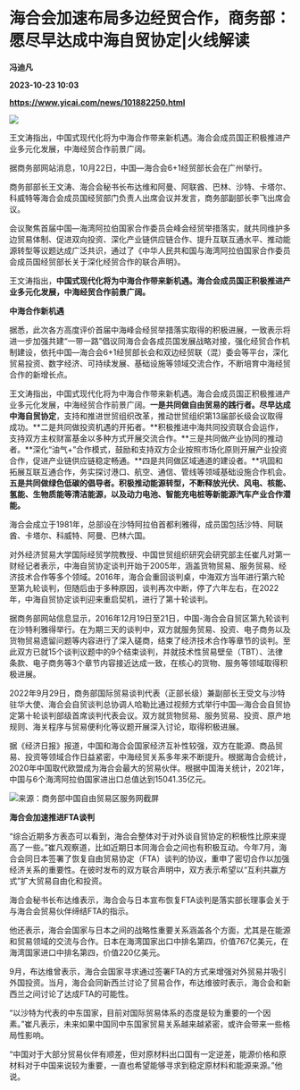 # 海合会加速布局多边经贸合作，商务部：愿尽早达成中海自贸协定|火线解读
**冯迪凡**

**2023-10-23 10:03**

**https://www.yicai.com/news/101882250.html**

![](https://imgcdn.yicai.com/uppics/slides/2023/10/e203c6bff2d2cc9bb39d9aeef4326905.jpg)

王文涛指出，中国式现代化将为中海合作带来新机遇。海合会成员国正积极推进产业多元化发展，中海经贸合作前景广阔。

据商务部网站消息，10月22日，中国—海合会6+1经贸部长会在广州举行。

商务部部长王文涛、海合会秘书长布达维和阿曼、阿联酋、巴林、沙特、卡塔尔、科威特等海合会成员国经贸部门负责人出席会议并发言，商务部副部长李飞出席会议。

会议聚焦首届中国—海湾阿拉伯国家合作委员会峰会经贸举措落实，就共同维护多边贸易体制、促进双向投资、深化产业链供应链合作、提升互联互通水平、推动能源转型等议题达成广泛共识，通过了《中华人民共和国与海湾阿拉伯国家合作委员会成员国经贸部长关于深化经贸合作的联合声明》。

王文涛指出，**中国式现代化将为中海合作带来新机遇。海合会成员国正积极推进产业多元化发展，中海经贸合作前景广阔。**

**中海合作新机遇**

据悉，此次各方高度评价首届中海峰会经贸举措落实取得的积极进展，一致表示将进一步加强共建“一带一路”倡议同海合会各成员国发展战略对接，强化经贸合作机制建设，依托中国—海合会6+1经贸部长会和双边经贸联（混）委会等平台，深化贸易投资、数字经济、可持续发展、基础设施等领域交流合作，不断培育中海经贸合作的新增长点。

王文涛指出，中国式现代化将为中海合作带来新机遇。海合会成员国正积极推进产业多元化发展，中海经贸合作前景广阔。**一是共同做自由贸易的践行者。尽早达成中海自贸协定**，支持和推进世贸组织改革，推动世贸组织第13届部长级会议取得成功。**二是共同做投资机遇的开拓者。**积极推进中海共同投资联合会运作，支持双方主权财富基金以多种方式开展交流合作。**三是共同做产业协同的推动者。**深化“油气+”合作模式，鼓励和支持双方企业按照市场化原则开展产业投资合作，促进产业链供应链稳定畅通。**四是共同做区域通道的建设者。**巩固和拓展互联互通合作，务实探讨港口、航空、通信、管线等领域基础设施合作机会。**五是共同做绿色低碳的倡导者。积极推动能源转型，不断释放光伏、风电、核能、氢能、生物质能等清洁能源，以及动力电池、智能充电桩等新能源汽车产业合作潜能。**

海合会成立于1981年，总部设在沙特阿拉伯首都利雅得，成员国包括沙特、阿联酋、卡塔尔、科威特、阿曼、巴林六国。

对外经济贸易大学国际经贸学院教授、中国世贸组织研究会研究部主任崔凡对第一财经记者表示，中海自贸协定谈判开始于2005年，涵盖货物贸易、服务贸易、经济技术合作等多个领域。2016年，海合会重回谈判桌，中海双方当年进行第六轮至第九轮谈判，但随后由于多种原因，谈判再次中断，停了六年左右，在2022年，中海自贸协定谈判迎来重启契机，进行了第十轮谈判。

据商务部网站信息显示，2016年12月19日至21日，中国-海合会自贸区第九轮谈判在沙特利雅得举行。在为期三天的谈判中，双方就服务贸易、投资、电子商务以及货物贸易遗留问题等内容进行了深入磋商，结束了经济技术合作等章节的谈判。至此双方已就15个谈判议题中的9个结束谈判，并就技术性贸易壁垒（TBT）、法律条款、电子商务等3个章节内容接近达成一致，在核心的货物、服务等领域取得积极进展。

2022年9月29日，商务部国际贸易谈判代表（正部长级）兼副部长王受文与沙特驻华大使、海合会自贸谈判总协调人哈勒比通过视频方式举行中国—海合会自贸协定第十轮谈判部级首席谈判代表会议。双方就货物贸易、服务贸易、投资、原产地规则、海关程序与贸易便利化等议题开展深入讨论，取得积极进展。

据《经济日报》报道，中国和海合会国家经济互补性较强，双方在能源、商品贸易、投资等领域合作日益紧密，中海经贸关系多年来不断提升。根据海合会统计，2020年中国取代欧盟成为海合会最大的贸易伙伴。根据中国海关统计，2021年，中国与6个海湾阿拉伯国家进出口总值达到15041.35亿元。

![来源：商务部中国自由贸易区服务网截屏](https://imgcdn.yicai.com/uppics/images/2023/10/fc7e451714f38baf7dae3aa4f12c552b.jpg)

**海合会加速推进FTA谈判**

“综合近期多方表态可以看到，海合会整体对于对外谈自贸协定的积极性比原来提高了一些。”崔凡观察道，比如近期日本同海合会之间也有积极互动。今年7月，海合会同日本签署了恢复自由贸易协定（FTA）谈判的协议，重申了密切合作以加强经济关系的重要性。在彼时发布的双方联合声明中，双方表示希望以“互利共赢方式”扩大贸易自由化和投资。

海合会秘书长布达维表示，海合会与日本宣布恢复FTA谈判是落实部长理事会关于与海合会贸易伙伴缔结FTA的指示。

他还表示，海合会国家与日本之间的战略性重要关系涵盖各个方面，尤其是在能源和贸易领域的交流与合作。日本在海湾国家出口中排名第四，价值767亿美元，在海湾国家进口中排名第四，价值220亿美元。

9月，布达维曾表示，海合会国家寻求通过签署FTA的方式来增强对外贸易并吸引外国投资。当月，海合会同新西兰讨论了贸易合作，布达维彼时表示，海合会和新西兰之间讨论了达成FTA的可能性。

“以沙特为代表的中东国家，目前对国际贸易体系的态度是较为重要的一个因素。”崔凡表示，未来如果中国同中东国家贸易关系越来越紧密，或许会带来一些格局性影响。

“中国对于大部分贸易伙伴有顺差，但对原材料出口国有一定逆差，能源价格和原材料对于中国来说较为重要，一直也希望能够寻求到稳定原材料和能源来源。”他说。